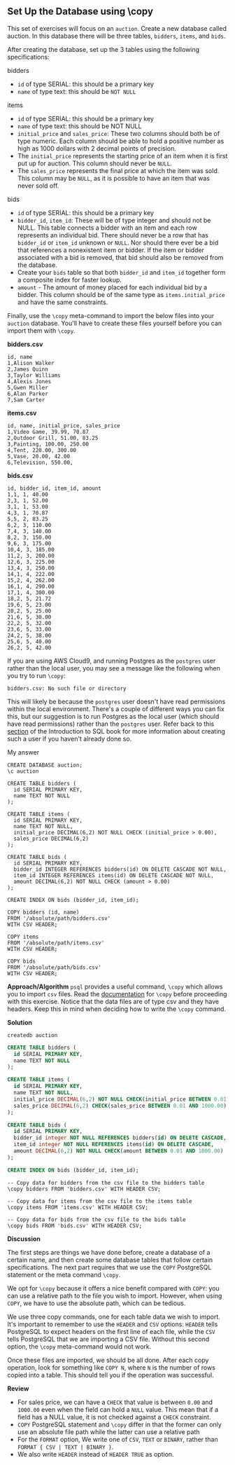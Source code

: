 ## Set Up the Database using \copy

This set of exercises will focus on an `auction`. Create a new database called auction. In this database there will be three tables, `bidders`, `items`, and `bids`.

After creating the database, set up the 3 tables using the following specifications:

bidders
- `id` of type SERIAL: this should be a primary key
- `name` of type text: this should be `NOT NULL`

items
- `id` of type SERIAL: this should be a primary key
- `name` of type text: this should be NOT NULL
- `initial_price` and `sales_price`: These two columns should both be of type numeric. Each column should be able to hold a positive number as high as 1000 dollars with 2 decimal points of precision.
- The `initial_price` represents the starting price of an item when it is first put up for auction. This column should never be `NULL`.
- The `sales_price` represents the final price at which the item was sold. This column may be `NULL`, as it is possible to have an item that was never sold off.

bids
- `id` of type SERIAL: this should be a primary key
- `bidder_id`, `item_id`: These will be of type integer and should not be NULL. This table connects a bidder with an item and each row represents an individual bid. There should never be a row that has `bidder_id` or `item_id` unknown or `NULL`. Nor should there ever be a bid that references a nonexistent item or bidder. If the item or bidder associated with a bid is removed, that bid should also be removed from the database.
- Create your `bids` table so that both `bidder_id` and `item_id` together form a composite index for faster lookup.
- `amount` - The amount of money placed for each individual bid by a bidder. This column should be of the same type as `items.initial_price` and have the same constraints.

Finally, use the `\copy` meta-command to import the below files into your `auction` database. You'll have to create these files yourself before you can import them with `\copy`.


**bidders.csv**
```plaintext
id, name
1,Alison Walker
2,James Quinn
3,Taylor Williams
4,Alexis Jones
5,Gwen Miller
6,Alan Parker
7,Sam Carter
```

**items.csv**
```plaintext
id, name, initial_price, sales_price
1,Video Game, 39.99, 70.87
2,Outdoor Grill, 51.00, 83.25
3,Painting, 100.00, 250.00
4,Tent, 220.00, 300.00
5,Vase, 20.00, 42.00
6,Television, 550.00,
```

**bids.csv**
```plaintext
id, bidder_id, item_id, amount
1,1, 1, 40.00
2,3, 1, 52.00
3,1, 1, 53.00
4,3, 1, 70.87
5,5, 2, 83.25
6,2, 3, 110.00
7,4, 3, 140.00
8,2, 3, 150.00
9,6, 3, 175.00
10,4, 3, 185.00
11,2, 3, 200.00
12,6, 3, 225.00
13,4, 3, 250.00
14,1, 4, 222.00
15,2, 4, 262.00
16,1, 4, 290.00
17,1, 4, 300.00
18,2, 5, 21.72
19,6, 5, 23.00
20,2, 5, 25.00
21,6, 5, 30.00
22,2, 5, 32.00
23,6, 5, 33.00
24,2, 5, 38.00
25,6, 5, 40.00
26,2, 5, 42.00
```

If you are using AWS Cloud9, and running Postgres as the `postgres` user rather than the local user, you may see a message like the following when you try to run `\copy`:

```terminal
bidders.csv: No such file or directory
```
This will likely be because the `postgres` user doesn't have read permissions within the local environment. There's a couple of different ways you can fix this, but our suggestion is to run Postgres as the local user (which should have read permissions) rather than the `postgres` user. Refer back to this [section](https://launchschool.com/books/sql/read/preparations#installingpostgresql) of the Introduction to SQL book for more information about creating such a user if you haven't already done so.


My answer
```psql
CREATE DATABASE auction;
\c auction

CREATE TABLE bidders (
  id SERIAL PRIMARY KEY,
  name TEXT NOT NULL
);

CREATE TABLE items (
  id SERIAL PRIMARY KEY,
  name TEXT NOT NULL,
  initial_price DECIMAL(6,2) NOT NULL CHECK (initial_price > 0.00),
  sales_price DECIMAL(6,2)
);

CREATE TABLE bids (
  id SERIAL PRIMARY KEY,
  bidder_id INTEGER REFERENCES bidders(id) ON DELETE CASCADE NOT NULL,
  item_id INTEGER REFERENCES items(id) ON DELETE CASCADE NOT NULL,
  amount DECIMAL(6,2) NOT NULL CHECK (amount > 0.00)
);

CREATE INDEX ON bids (bidder_id, item_id);
```

```psql
COPY bidders (id, name) 
FROM '/absolute/path/bidders.csv'
WITH CSV HEADER;

COPY items
FROM '/absolute/path/items.csv'
WITH CSV HEADER;

COPY bids
FROM '/absolute/path/bids.csv'
WITH CSV HEADER;
```

**Approach/Algorithm**
`psql` provides a useful command, `\copy` which allows you to import `csv` files. Read the [documentation](https://www.postgresql.org/docs/9.2/sql-copy.html) for `\copy` before proceeding with this exercise. Notice that the data files are of type csv and they have headers. Keep this in mind when deciding how to write the `\copy` command.

**Solution**

```terminal
createdb auction
```

```sql
CREATE TABLE bidders (
  id SERIAL PRIMARY KEY,
  name TEXT NOT NULL
);

CREATE TABLE items (
  id SERIAL PRIMARY KEY,
  name TEXT NOT NULL,
  initial_price DECIMAL(6,2) NOT NULL CHECK(initial_price BETWEEN 0.01 AND 1000.00),
  sales_price DECIMAL(6,2) CHECK(sales_price BETWEEN 0.01 AND 1000.00)
);

CREATE TABLE bids (
  id SERIAL PRIMARY KEY,
  bidder_id integer NOT NULL REFERENCES bidders(id) ON DELETE CASCADE,
  item_id integer NOT NULL REFERENCES items(id) ON DELETE CASCADE,
  amount DECIMAL(6,2) NOT NULL CHECK(amount BETWEEN 0.01 AND 1000.00)
);

CREATE INDEX ON bids (bidder_id, item_id);
```

```psql
-- Copy data for bidders from the csv file to the bidders table
\copy bidders FROM 'bidders.csv' WITH HEADER CSV;

-- Copy data for items from the csv file to the items table
\copy items FROM 'items.csv' WITH HEADER CSV;

-- Copy data for bids from the csv file to the bids table
\copy bids FROM 'bids.csv' WITH HEADER CSV;
```

**Discussion**

The first steps are things we have done before, create a database of a certain name, and then create some database tables that follow certain specifications. The next part requires that we use the `COPY` PostgreSQL statement or the meta command `\copy`.

We opt for `\copy` because it offers a nice benefit compared with `COPY`: you can use a relative path to the file you wish to import. However, when using `COPY`, we have to use the absolute path, which can be tedious.

We use three copy commands, one for each table data we wish to import. It's important to remember to use the `HEADER` and `CSV` options: `HEADER` tells PostgreSQL to expect headers on the first line of each file, while the `CSV` tells PostgreSQL that we are importing a CSV file. Without this second option, the `\copy` meta-command would not work.

Once these files are imported, we should be all done. After each copy operation, look for something like `COPY N`, where `N` is the number of rows copied into a table. This should tell you if the operation was successful.

**Review**
- For sales price, we can have a `CHECK` that value is between `0.00` and `1000.00` even when the field can hold a `NULL` value. This mean that if a field has a NULL value, it is not checked against a `CHECK` constraint.
- `COPY` PostgreSQL statement and `\copy` differ in that the former can only use
an absolute file path while the latter can use a relative path
- For the `FORMAT` option, We write one of `CSV`, `TEXT` or `BINARY`, rather than  `FORMAT { CSV | TEXT | BINARY }`.
- We also write `HEADER` instead of `HEADER TRUE` as option.
